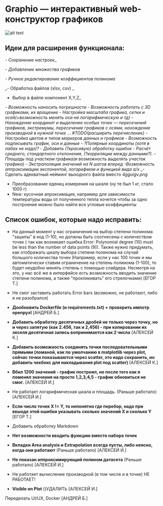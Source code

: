 # Graphio — интерактивный web-конструктор графиков
![alt text](graphio_logo_alt.png)

## Идеи для расширения функционала:

_- Сохранение настроек__
  


_- Добавление множества графиков_


_- Ручное редактирование коэффициентов полинома_

_- Обработка файлов (xlsx, csv) _
- Выбор в файле компонент X,Y,Z_

_- Возможность наносить погрешности_
_- Возможность работать с 3D графиками, их вращение_
_- Настройка масштаба графика, сетки и осей(+возможность менять оси на логарифмическую и тд)_
_- Нахождение координат и выделение особых точек — пересечений графиков, экстремумы, пересечение графиков с осями, нахождение производной в нужной точке ... #TODO(расширить перечисление)_
_- Настройка цветов и типов маркеров данных и графиков_
_- Возможность подписывать график, оси и данные_
_- ?Полярные координаты (хотя в лабах не надо)?_
_- Добавить (?красивую) обработку ошибок_
_- Расчёт среднего, стандартного отклонения, (?корреляции между данными?)._
_- Площадь под участком графика(и возможность выделять участок графика)_
_- Экстраполяция значений на N шагов вперед_
_-Возможность аппроксимации экспонентой, логарифмом и функцией вида a/x_
_- Сделать адекватный нейминг выходного файла вместо _4gguigv.png_

- Преобразование едениц измерения на шкале (ну те был 1 кг, стало 1000 г)
- New: кусочная апроксимация, например для зависимости температуры воды от полученного тепла хочется чтобы за одно построение можно было найти все угловые коэффициенты

## Список ошибок, которые надо исправить:
- На данный момент у нас ограничения на выбор степени полинома "зашиты" в код (1-10), но должны быть соотнесены с количеством точек ( так как возникает ошибка Error: Polynomial degree (10) must be less than the number of data points (9)). Также нужно придумать, как отображать шкалу выбора степени полинома на случай большого количества точек (Например, если у нас 100 точек и мы автоматически ставим ограничение на степень полинома (1-100), то будет неудобно менять степень с помощью слайдера. Несмотря на это, у нас всё же в интерфейсе есть возможность вводить значение степени полинома, а также "прокликивать" его стрелочками) [ЕГОР Т.]
- Не смог заставить работать Error bars (возможно, не работают, либо я не разобрался) 
- **Дообновить Dockerfile (и requirements.txt) + проверить импотр openpyxl** [АНДРЕЙ Б.]
- **Добавить обработку десятичных дробей не только через точку, но и через запятую (как 2.456, так и 2,456) - при копировании их экселя десятичная запись вопринимается как 2 числа** [АЛЕКСЕЙ К.]
- **Добавить возможность соединять точки последовательными прямыми (ломаной, как по умолчанию в matplotlib через plot, сейчас точки показываются через scatter, это надо сохранить, но добавить чекбокс для накладывания plot под scatter)** [АЛЕКСЕЙ К.]
- **Вбил 1200 значений - график построил, но после того как я поменял значения на просто 1,2,3,4,5 - график обновиться не смог.**  [АЛЕКСЕЙ И.]
- Не работает логарифмическая шкала и площадь. (Раньше работало) [АЛЕКСЕЙ И.]
- **Если число точек X != Y, то непонятно где перебор, надо при ввыоде этой ошибки указывать сколько значений X и сколько Y** [ЕГОР Т.]
  
- Добавить обработку Markdown
- **Нет возможности вводить функцию вместо набора точек**
- **Вкладки Area analysis и Extrapolation всегда пусты, либо неясно, когда они работают** (Раньше работало) [АЛЕКСЕЙ И.]
- **Не показан аппроксимирующий полином датасета** (Раньше работало) [АЛЕКСЕЙ И.]
- Не работает вычисление производной (в том числе и в точке) НЕ РАБОТАЕТ!
- **Visible on Plot** ()УДАЛИТЬ   [АЛЕКСЕЙ И.]

Переделать UI/UX, Docker [АНДРЕЙ Б.]
